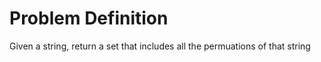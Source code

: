 # Problem Definition

Given a string, return a set that includes all the permuations of that string
